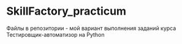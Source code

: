 # SkillFactory_practicum
Файлы в репозитории - мой вариант выполнения заданий курса Тестировщик-автоматизор на Python 
